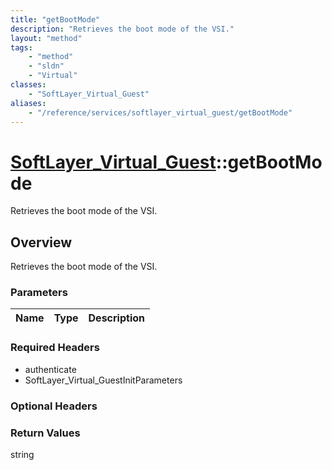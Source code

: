 ```yaml
---
title: "getBootMode"
description: "Retrieves the boot mode of the VSI."
layout: "method"
tags:
    - "method"
    - "sldn"
    - "Virtual"
classes:
    - "SoftLayer_Virtual_Guest"
aliases:
    - "/reference/services/softlayer_virtual_guest/getBootMode"
---
```

# [SoftLayer_Virtual_Guest](/reference/services/SoftLayer_Virtual_Guest)::getBootMode

Retrieves the boot mode of the VSI.


## Overview 
Retrieves the boot mode of the VSI. 

### Parameters 
|Name | Type | Description |
| --- | --- | --- |


### Required Headers
* authenticate
* SoftLayer_Virtual_GuestInitParameters

### Optional Headers

### Return Values
string

